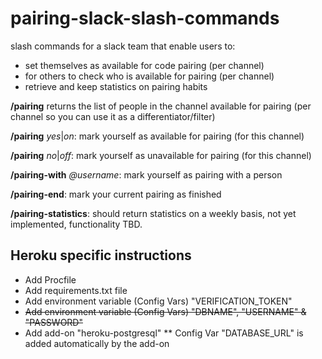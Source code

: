 # pairing-slack-slash-commands
slash commands for a slack team that enable users to:
 - set themselves as available for code pairing (per channel)
 - for others to check who is available for pairing (per channel)
 - retrieve and keep statistics on pairing habits
 
 **/pairing** returns the list of people in the channel available for pairing 
          (per channel so you can use it as a differentiator/filter)
          
**/pairing** *yes*|*on*: mark yourself as available for pairing (for this channel)

**/pairing** *no*|*off*: mark yourself as unavailable for pairing (for this channel)

**/pairing-with** *@username*: mark yourself as pairing with a person

**/pairing-end**: mark your current pairing as finished

**/pairing-statistics**: should return statistics on a weekly basis, not yet implemented, 
                          functionality TBD.



## Heroku specific instructions
* Add Procfile
* Add requirements.txt file
* Add environment variable (Config Vars) "VERIFICATION_TOKEN"
* ~~Add environment variable (Config Vars) "DBNAME", "USERNAME" & "PASSWORD"~~
* Add add-on "heroku-postgresql"
** Config Var "DATABASE_URL" is added automatically by the add-on
